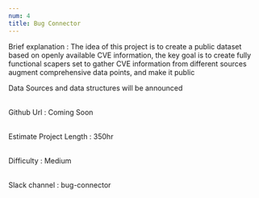 ```yaml
---
num: 4
title: Bug Connector
---
```


Brief explanation 
: The idea of this project is to create a public dataset based on openly available CVE information, the key goal is to create fully functional scapers set to gather CVE information from different sources augment comprehensive data points, and make it public

Data Sources and data structures will be announced
<br><br>

Github Url
: Coming Soon
<br><br>

Estimate Project Length
: 350hr
<br><br>

Difficulty
:  Medium
<br><br>

Slack channel
: bug-connector
<br><br>